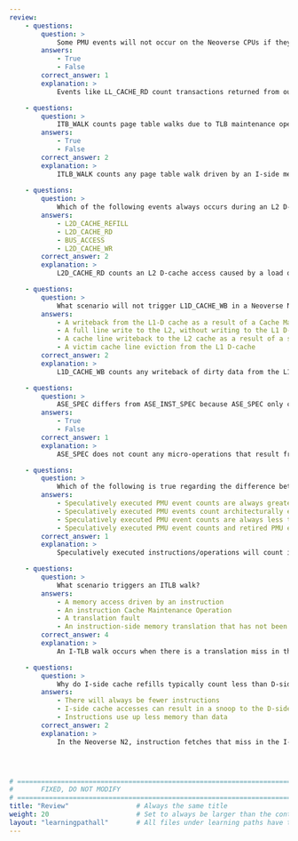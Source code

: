 ```yaml
---
review:
    - questions:
        question: >
            Some PMU events will not occur on the Neoverse CPUs if they are not provided by a system component.
        answers:
            - True
            - False
        correct_answer: 1                    
        explanation: >
            Events like LL_CACHE_RD count transactions returned from outside of the Neoverse N2 CPU. 

    - questions:
        question: >
            ITB_WALK counts page table walks due to TLB maintenance operations.
        answers:
            - True
            - False
        correct_answer: 2                  
        explanation: > 
            ITLB_WALK counts any page table walk driven by an I-side memory access, excluding those caused by TLB maintenance operations.
               
    - questions:
        question: >
            Which of the following events always occurs during an L2 D-cache access from a load instruction?
        answers:
            - L2D_CACHE_REFILL
            - L2D_CACHE_RD
            - BUS_ACCESS
            - L2D_CACHE_WR
        correct_answer: 2          
        explanation: >
            L2D_CACHE_RD counts an L2 D-cache access caused by a load or read. A refill and bus access only occurs when there is a miss. L2D_CACHE_WR is only counted when an L2 D-cache access is caused by a store or write.

    - questions:
        question: >
            What scenario will not trigger L1D_CACHE_WB in a Neoverse N2 core?
        answers:
            - A writeback from the L1-D cache as a result of a Cache Maintenance Operation
            - A full line write to the L2, without writing to the L1 D-cache 
            - A cache line writeback to the L2 cache as a result of a snoop 
            - A victim cache line eviction from the L1 D-cache
        correct_answer: 2
        explanation: >
            L1D_CACHE_WB counts any writeback of dirty data from the L1 D-cache to the L2 cache, including writebacks from snoops, CMOs or evictions. Writing directly to the L2 cache, such as in write-streaming mode, will not result in a writeback from the L1 D-cache to the L2. L1D_CACHE_WB is Implementation Defined whether the event counts for 

    - questions:
        question: >
            ASE_SPEC differs from ASE_INST_SPEC because ASE_SPEC only counts speculatively executed Advanced SIMD operations, excluding load, store, and move micro-operations.
        answers:
            - True
            - False
        correct_answer: 1
        explanation: >
            ASE_SPEC does not count any micro-operations that result from the instruction. ASE_INST_SPEC, however, does count micro-operations.

    - questions:
        question: >
            Which of the following is true regarding the difference between PMU events that count speculatively executed instructions/operations and PMU events that count retired instructions/operations (Example: OP_SPEC vs OP_RETIRED)?
        answers:
            - Speculatively executed PMU event counts are always greater than or equal to retired PMU event counts
            - Speculatively executed PMU events count architecturally executed operations or instructions
            - Speculatively executed PMU event counts are always less than retired PMU event counts
            - Speculatively executed PMU event counts and retired PMU event counts can be higher, lower or equal to each other
        correct_answer: 1
        explanation: > 
            Speculatively executed instructions/operations will count instructions that were architecturally executed as well as instructions that were not architecturally executed. Architecturally executed instructions/operations are also referred to as "retired" or "committed." 

    - questions:
        question: >
            What scenario triggers an ITLB walk? 
        answers:
            - A memory access driven by an instruction
            - An instruction Cache Maintenance Operation
            - A translation fault
            - An instruction-side memory translation that has not been accessed before
        correct_answer: 4
        explanation: >
            An I-TLB walk occurs when there is a translation miss in the L1 I-TLB and the L2 TLB driven by an I-side memory access. 

    - questions:
        question: >
            Why do I-side cache refills typically count less than D-side cache refills?
        answers:
            - There will always be fewer instructions
            - I-side cache accesses can result in a snoop to the D-side cache
            - Instructions use up less memory than data
        correct_answer: 2
        explanation: >
            In the Neoverse N2, instruction fetches that miss in the I-cache will look in the D-cache and the L2 cache.




# ================================================================================
#       FIXED, DO NOT MODIFY
# ================================================================================
title: "Review"                 # Always the same title
weight: 20                      # Set to always be larger than the content in this path
layout: "learningpathall"       # All files under learning paths have this same wrapper
---
```

